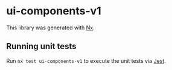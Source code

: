 # ui-components-v1

This library was generated with [Nx](https://nx.dev).

## Running unit tests

Run `nx test ui-components-v1` to execute the unit tests via [Jest](https://jestjs.io).
